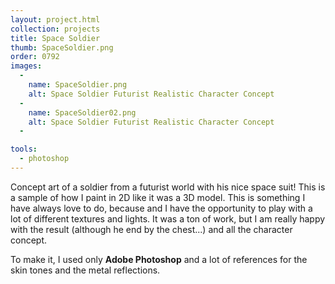 ```yaml
---
layout: project.html
collection: projects
title: Space Soldier
thumb: SpaceSoldier.png
order: 0792
images:
  -
    name: SpaceSoldier.png
    alt: Space Soldier Futurist Realistic Character Concept
  -
    name: SpaceSoldier02.png
    alt: Space Soldier Futurist Realistic Character Concept
  -

tools:
  - photoshop
---
```


Concept art of a soldier from a futurist world with his nice space suit! This is a sample of how I paint in 2D like it was a 3D model. This is something I have always love to do, because and I have the opportunity to play with a lot of different textures and lights. It was a ton of work, but I am really happy with the result (although he end by the chest...) and all the character concept.

To make it, I used only **Adobe Photoshop** and a lot of references for the skin tones and the metal reflections.
